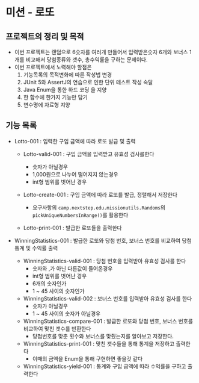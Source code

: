 # 미션 - 로또
## 프로젝트의 정리 및 목적
- 이번 프로젝트는 랜덤으로 6숫자를 여러개 만들어서 입력받은숫자 6개와 보너스 1개를 비교해서 당첨종류와 갯수, 총수익률을 구하는 문제이다.
- 이번 프로젝트에서 노력해야 할점은
    1) 기능목록의 목적변화에 따른 작성법 변경
    2) JUnit 5와 AssertJ의 연습으로 인한 단위 테스트 작성 숙달
    3) Java Enum을 통한 하드 코딩 을 지양
    4) 한 함수에 한가지 기능만 담기
    5) 변수명에 자료형 지양

## 기능 목록
- Lotto-001 : 입력한 구입 금액에 따라 로또 발급 및 출력
    - Lotto-valid-001 : 구입 금액을 입력받고 유효성 검사를한다
        - 숫자가 아닐경우
        - 1,000원으로 나누어 떨어지지 않는경우
        - int형 범위를 벗어난 경우

    - Lotto-create-001 : 구입 금액에 따라 로또를 발급, 정렬해서 저장한다
        - 요구사항의 `camp.nextstep.edu.missionutils.Randoms`의 `pickUniqueNumbersInRange()`를 활용한다
    - Lotto-print-001 : 발급한 로또들을 출력한다


- WinningStatistics-001 : 발급한 로또와 당첨 번호, 보너스 번호를 비교하여 당첨 통계 및 수익률 출력
    - WinningStatistics-valid-001 : 당첨 번호을 입력받아 유효성 검사를 한다
        - 숫자와 ,가 아닌 다른값이 들어온경우
        - int형 범위를 벗어난 경우
        - 6개의 숫자인가
        - 1 ~ 45 사이의 숫자인가
    - WinningStatistics-valid-002 : 보너스 번호를 입력받아 유효성 검사를 한다
        - 숫자가 아닐경우
        - 1 ~ 45 사이의 숫자가 아닐경우
    - WinningStatistics-compare-001 : 발급한 로또와 당첨 번호, 보너스 번호를 비교하여 맞친 갯수를 반환한다
        - 당첨번호를 맞춘 횟수와 보너스를 맞췄는지를 알아보고 저장한다.
    - WinningStatistics-print-001 : 맞친 갯수들을 통해 통계을 저장하고 출력한다
        - 이때의 금액을 Enum을 통해 구현하면 좋을것 같다
    - WinningStatistics-yield-001 : 통계와 구입 금액에 따라 수익률을 구하고 출력한다
